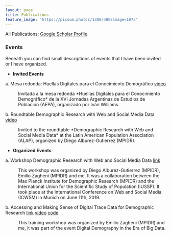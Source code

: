 ```yaml
---
layout: page
title: Publications
feature_image: "https://picsum.photos/1300/400?image=1073"
---
```


<style type="text/css">
<!--
 .tab { margin-left: 40px; }
-->
</style>

All Publications: [Google Scholar Profile](https://scholar.google.com/citations?user=xuc6rUEAAAAJ&hl=en).

### Events

Beneath you can find small descriptions of events that I have been invited or I have organized.

* **Invited Events**

a. Mesa redonda: Huellas Digitales para el Conocimiento Demográfico
[video](https://www.youtube.com/watch?v=fsASKYNIQo8)

<p class="tab">Invitada a la mesa redonda *Huellas Digitales para el Conocimiento Demográfico* de la XVI Jornadas Argentinas de Estudios de Población (AEPA), organizado por Iván Williams.</p>

b. Roundtable Demographic Research with Web and Social Media Data
[video](https://www.youtube.com/watch?v=X0HIExHsq3E)

<p class="tab">Invited to the roundtable *Demographic Research with Web and Social Media Data* at the Latin American Population Association (ALAP), organized by Diego Alburez-Gutierrez (MPIDR).</p>

* **Organized Events**

a. Workshop Demographic Research with Web and Social Media Data
[link](https://iussp.org/en/workshop-demographic-research-web-and-social-media-data)

<p class="tab">This workshop was organized by Diego Alburez-Gutierrez (MPIDR), Emilio Zagheni (MPIDR) and me. It was a collaboration between the Max Planck Institute for Demographic Research (MPIDR) and the International Union for the Scientific Study of Population (IUSSP). It took place at the International Conference on Web and Social Media (ICWSM) in Munich  on June 11th, 2019.</p>


b. Accessing and Making Sense of Digital Trace Data for Demographic Research
[link](https://iussp.org/en/digital-demography-era-big-data) [video](https://vimeo.com/351372897/08e873f197) [code](https://github.com/SofiaG1l/Using_Facebook_API)

<p class="tab">This training workshop was organized by Emilio Zagheni (MPIDR) and me, it was part of the event Digital Demography in the Era of Big Data.</p>


